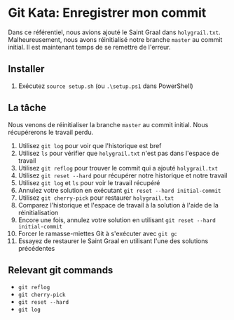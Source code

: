 # Git Kata: Enregistrer mon commit

Dans ce référentiel, nous avions ajouté le Saint Graal dans `holygrail.txt`. Malheureusement, nous avons réinitialisé notre branche `master` au commit initial. Il est maintenant temps de se remettre de l'erreur.

## Installer

1. Exécutez `source setup.sh` (ou `.\setup.ps1` dans PowerShell)

## La tâche

Nous venons de réinitialiser la branche `master` au commit initial. Nous récupérerons le travail perdu.

1. Utilisez `git log` pour voir que l'historique est bref
2. Utilisez `ls` pour vérifier que `holygrail.txt` n'est pas dans l'espace de travail
3. Utilisez `git reflog` pour trouver le commit qui a ajouté `holygrail.txt`
4. Utilisez `git reset --hard` pour récupérer notre historique et notre travail
5. Utilisez `git log` et `ls` pour voir le travail récupéré
6. Annulez votre solution en exécutant `git reset --hard initial-commit`
7. Utilisez `git cherry-pick` pour restaurer `holygrail.txt`
8. Comparez l'historique et l'espace de travail à la solution à l'aide de la réinitialisation
9. Encore une fois, annulez votre solution en utilisant `git reset --hard initial-commit`
10. Forcer le ramasse-miettes Git à s'exécuter avec `git gc`
11. Essayez de restaurer le Saint Graal en utilisant l'une des solutions précédentes

## Relevant git commands
- `git reflog`
- `git cherry-pick`
- `git reset --hard`
- `git log`
